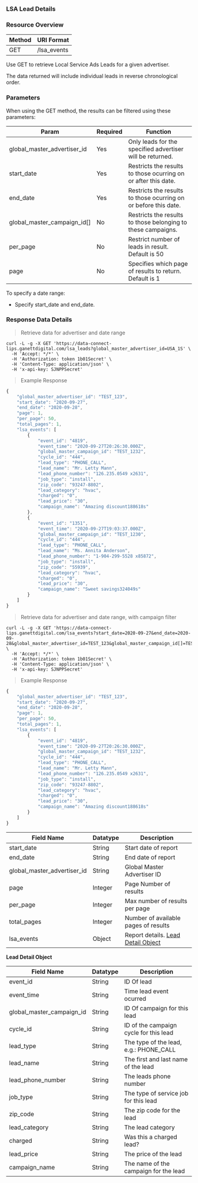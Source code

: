 ### **LSA Lead Details**
<a name="lsa_leads"></a>

### Resource Overview&nbsp;

| Method | URI Format |
|---|---|
| GET | /lsa_events |

Use GET to retrieve Local Service Ads Leads for a given advertiser.

The data returned will include individual leads in reverse chronological order.

### Parameters&nbsp;

When using the GET method, the results can be filtered using these parameters:

| Param | Required | Function |
|---|---|---|
|global_master_advertiser_id| Yes | Only leads for the specified advertiser will be returned.|
|start_date| Yes | Restricts the results to those ocurring on or after this date.|
|end_date| Yes | Restricts the results to those ocurring on or before this date.|
|global_master_campaign_id[]| No | Restricts the results to those belonging to these campaigns.|
|per_page| No |Restrict number of leads in result.  Default is 50|
|page| No |Specifies which page of results to return.  Default is 1|

To specify a date range:

   - Specify start_date and end_date.

### Response Data Details&nbsp;

> Retrieve data for advertiser and date range

```
curl -L -g -X GET 'https://data-connect-lips.ganettdigital.com/lsa_leads?global_master_advertiser_id=USA_1S' \
  -H 'Accept: */*' \
  -H 'Authorization: token 1b01Secret' \
  -H 'Content-Type: application/json' \
  -H 'x-api-key: SJNPPSecret'
```

> Example Response

```javascript
{
    "global_master_advertiser_id": "TEST_123",
    "start_date": "2020-09-27",
    "end_date": "2020-09-28",
    "page": 1,
    "per_page": 50,
    "total_pages": 1,
    "lsa_events": [
        {
            "event_id": "4819",
            "event_time": "2020-09-27T20:26:30.000Z",
            "global_master_campaign_id": "TEST_1232",
            "cycle_id": "444",
            "lead_type": "PHONE_CALL",
            "lead_name": "Mr. Letty Mann",
            "lead_phone_number": "126.235.0549 x2631",
            "job_type": "install",
            "zip_code": "93247-8802",
            "lead_category": "hvac",
            "charged": "0",
            "lead_price": "30",
            "campaign_name": "Amazing discount188618s"
        },
        {
            "event_id": "1351",
            "event_time": "2020-09-27T19:03:37.000Z",
            "global_master_campaign_id": "TEST_1230",
            "cycle_id": "444",
            "lead_type": "PHONE_CALL",
            "lead_name": "Ms. Annita Anderson",
            "lead_phone_number": "1-904-299-5528 x85872",
            "job_type": "install",
            "zip_code": "55939",
            "lead_category": "hvac",
            "charged": "0",
            "lead_price": "30",
            "campaign_name": "Sweet savings324049s"
        }
    ]
}
```

> Retrieve data for advertiser and date range, with campaign filter


```
curl -L -g -X GET 'https://data-connect-lips.ganettdigital.com/lsa_events?start_date=2020-09-27&end_date=2020-09-28&global_master_advertiser_id=TEST_123&global_master_campaign_id[]=TEST_1232' \
  -H 'Accept: */*' \
  -H 'Authorization: token 1b01Secret' \
  -H 'Content-Type: application/json' \
  -H 'x-api-key: SJNPPSecret'
```

> Example Response

```javascript
{
    "global_master_advertiser_id": "TEST_123",
    "start_date": "2020-09-27",
    "end_date": "2020-09-28",
    "page": 1,
    "per_page": 50,
    "total_pages": 1,
    "lsa_events": [
        {
            "event_id": "4819",
            "event_time": "2020-09-27T20:26:30.000Z",
            "global_master_campaign_id": "TEST_1232",
            "cycle_id": "444",
            "lead_type": "PHONE_CALL",
            "lead_name": "Mr. Letty Mann",
            "lead_phone_number": "126.235.0549 x2631",
            "job_type": "install",
            "zip_code": "93247-8802",
            "lead_category": "hvac",
            "charged": "0",
            "lead_price": "30",
            "campaign_name": "Amazing discount188618s"
        }
    ]
}
```

|Field Name|Datatype|Description|
|---|---|---|
|start_date|String|Start date of report|
|end_date|String|End date of report|
|global_master_advertiser_id|String|Global Master Advertiser ID|
|page|Integer|Page Number of results|
|per_page|Integer|Max number of results per page|
|total_pages|Integer|Number of available pages of results|
|lsa_events|Object|Report details. [Lead Detail Object](#lsaleaddata)|

<a name="lsaleaddata"></a>
**Lead Detail Object**

|Field Name|Datatype|Description|
|---|---|---|
|event_id|String|ID Of lead|
|event_time|String|Time lead event ocurred|
|global_master_campaign_id|String|ID Of campaign for this lead|
|cycle_id|String|ID of the campaign cycle for this lead|
|lead_type|String|The type of the lead, e.g.: PHONE_CALL|
|lead_name|String|The first and last name of the lead|
|lead_phone_number|String|The leads phone number|
|job_type|String|The type of service job for this lead|
|zip_code|String|The zip code for the lead|
|lead_category|String|The lead category|
|charged|String|Was this a charged lead? |
|lead_price|String|The price of the lead|
|campaign_name|String|The name of the campaign for the lead|
